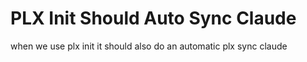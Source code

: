 # PLX Init Should Auto Sync Claude

when we use plx init it should also do an automatic plx sync claude
